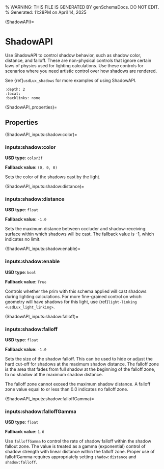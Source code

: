 % WARNING: THIS FILE IS GENERATED BY genSchemaDocs. DO NOT EDIT.
% Generated: 11:28PM on April 14, 2025


(ShadowAPI)=
# ShadowAPI

Use ShadowAPI to control shadow behavior, such as 
shadow color, distance, and falloff. These are non-physical controls that
ignore certain laws of physics used for lighting calculations. Use these 
controls for scenarios where you need artistic control over how shadows are 
rendered.

See {ref}`usdLux_shadows` for more examples of using ShadowAPI.

```{contents}
:depth: 2
:local:
:backlinks: none
```

(ShadowAPI_properties)=

## Properties

(ShadowAPI_inputs:shadow:color)=

### inputs:shadow:color

**USD type**: `color3f`

**Fallback value**: `(0, 0, 0)`

Sets the color of the shadows cast by the light.


(ShadowAPI_inputs:shadow:distance)=

### inputs:shadow:distance

**USD type**: `float`

**Fallback value**: `-1.0`

Sets the maximum distance between occluder and
shadow-receiving surface within which shadows will be cast. The fallback value 
is -1, which indicates no limit.


(ShadowAPI_inputs:shadow:enable)=

### inputs:shadow:enable

**USD type**: `bool`

**Fallback value**: `True`

Controls whether the prim with this schema
applied will cast shadows during lighting calculations. For more fine-grained 
control on which geometry will have shadows for this light, use 
{ref}`light-linking <usdLux_light_linking>`.

(ShadowAPI_inputs:shadow:falloff)=

### inputs:shadow:falloff

**USD type**: `float`

**Fallback value**: `-1.0`

Sets the size of the shadow falloff. This can
be used to hide or adjust the hard cut-off for shadows at the maximum shadow 
distance. The falloff zone is the area that fades from full shadow at the 
beginning of the falloff zone, to no shadow at the maximum shadow distance.

The falloff zone cannot exceed the maximum shadow distance. A falloff zone 
value equal to or less than 0.0 indicates no falloff zone.


(ShadowAPI_inputs:shadow:falloffGamma)=

### inputs:shadow:falloffGamma

**USD type**: `float`

**Fallback value**: `1.0`

Use `falloffGamma` to control the rate of 
shadow falloff within the shadow fallout zone. The value is treated as a 
gamma (exponential) control of shadow strength with linear distance within
the falloff zone. Proper use of falloffGamma requires appropriately setting
`shadow:distance` and `shadow:falloff`.

